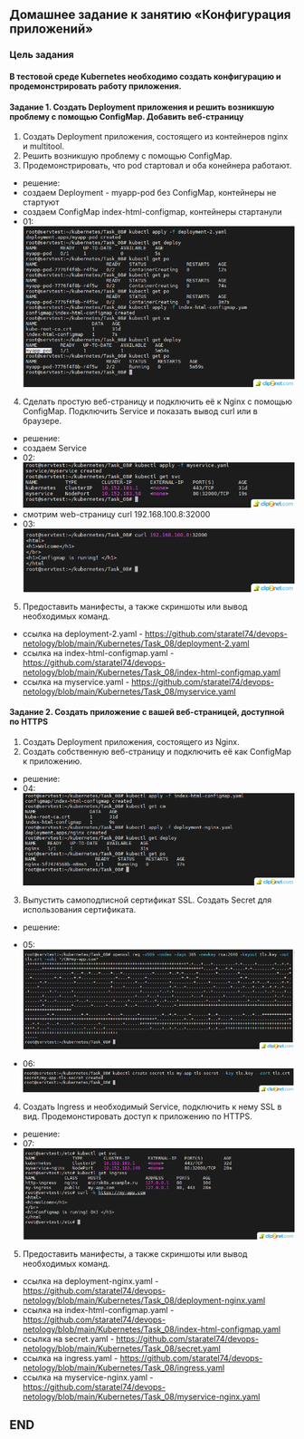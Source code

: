 ## Домашнее задание к занятию «Конфигурация приложений» 

### Цель задания 
#### В тестовой среде Kubernetes необходимо создать конфигурацию и продемонстрировать работу приложения.

#### Задание 1. Создать Deployment приложения и решить возникшую проблему с помощью ConfigMap. Добавить веб-страницу

1. Создать Deployment приложения, состоящего из контейнеров nginx и multitool. 
2. Решить возникшую проблему с помощью ConfigMap.
3. Продемонстрировать, что pod стартовал и оба конейнера работают.
* решение:
* создаем Deployment - myapp-pod без ConfigMap, контейнеры не стартуют
* сoздаем ConfigMap index-html-configmap, контейнеры стартанули
* 01: ![01](img/01.png)
4. Сделать простую веб-страницу и подключить её к Nginx с помощью ConfigMap. Подключить Service и показать вывод curl или в браузере.
* решение:
* создаем Service
* 02: ![02](img/02.png)
* смотрим web-страницу curl 192.168.100.8:32000
* 03: ![03](img/03.png)
5. Предоставить манифесты, а также скриншоты или вывод необходимых команд.
* ссылка на deployment-2.yaml - https://github.com/staratel74/devops-netology/blob/main/Kubernetes/Task_08/deployment-2.yaml
* ссылка на index-html-configmap.yaml - https://github.com/staratel74/devops-netology/blob/main/Kubernetes/Task_08/index-html-configmap.yaml
* ссылка на myservice.yaml - https://github.com/staratel74/devops-netology/blob/main/Kubernetes/Task_08/myservice.yaml 

#### Задание 2. Создать приложение с вашей веб-страницей, доступной по HTTPS

1. Создать Deployment приложения, состоящего из Nginx.
2. Создать собственную веб-страницу и подключить её как ConfigMap к приложению.
* решение:
* 04: ![04](img/04.png)
3. Выпустить самоподписной сертификат SSL. Создать Secret для использования сертификата.
* решение:
* 05: ![05](img/05.png)

* 06: ![06](img/06.png)
4. Создать Ingress и необходимый Service, подключить к нему SSL в вид. Продемонстировать доступ к приложению по HTTPS.
* решение:
* 07: ![07](img/07.png)
5. Предоставить манифесты, а также скриншоты или вывод необходимых команд.
* ссылка на deployment-nginx.yaml - https://github.com/staratel74/devops-netology/blob/main/Kubernetes/Task_08/deployment-nginx.yaml
* ссылка на index-html-configmap.yaml - https://github.com/staratel74/devops-netology/blob/main/Kubernetes/Task_08/index-html-configmap.yaml
* ссылка на secret.yaml - https://github.com/staratel74/devops-netology/blob/main/Kubernetes/Task_08/secret.yaml
* ссылка на ingress.yaml - https://github.com/staratel74/devops-netology/blob/main/Kubernetes/Task_08/ingress.yaml
* ссылка на myservice-nginx.yaml - https://github.com/staratel74/devops-netology/blob/main/Kubernetes/Task_08/myservice-nginx.yaml 


## END